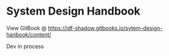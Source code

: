 # System Design Handbook
View GitBook @ https://idf-shadow.gitbooks.io/sytem-design-hanbook/content/

Dev in process